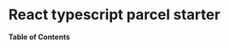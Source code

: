 # React typescript parcel starter
**Table of Contents**  
<!-- START doctoc -->
<!-- END doctoc -->

